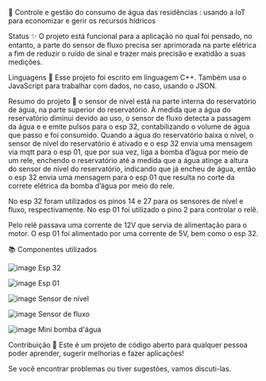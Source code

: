 🚀 Controle e gestão do consumo de água das residências	: usando a IoT para economizar e gerir os recursos hídricos 


Status ✨
O projeto está funcional para a aplicação no qual foi pensado, no entanto, a parte do sensor de fluxo precisa ser aprimorada na parte elétrica a fim de reduzir o ruído de sinal e trazer mais precisão e exatidão a suas medições.

Linguagens 🚀
Esse projeto foi escrito em linguagem C++. Também usa o JavaScript para trabalhar com dados, no caso, usando o JSON.

Resumo do projeto 📌
o sensor de nível está na parte interna do reservatório de água, na parte superior do reservatório. À medida que a água do reservatório diminui devido ao uso, o sensor de fluxo 
detecta a passagem da água e e emite pulsos para o esp 32, contabilizando o volume de água que passo e foi consumido. Quando a água do reservatório baixa o nível, 
o sensor de nível do reservatório é ativado e o esp 32 envia uma mensagem via mqtt para o esp 01, que por sua vez, liga a bomba d’água por meio de um rele, 
enchendo o reservatório até a medida que a água atinge a altura do sensor de nível do reservatório, indicando que já encheu de água, então o esp 32 envia uma mensagem para o esp 01 que
resulta no corte da correte elétrica da bomba d’água por meio do rele. 

No esp 32 foram utilizados os pinos 14 e 27 para os sensores de nível e fluxo, respectivamente. No esp 01 foi utilizado o pino 2 para controlar o relê.

Pelo relê passava uma corrente de 12V que servia de alimentação para o motor. O esp 01 foi alimentado por uma corrente de 5V, bem como o esp 32.

📚 Componentes utilizados

![image](https://github.com/user-attachments/assets/20544484-be6c-4f9c-8a9e-cdad5e76b5cc)
Esp 32

![image](https://github.com/user-attachments/assets/b615b71d-ca9f-4e1f-818c-cc49ceb243a6)
Esp 01

![image](https://github.com/user-attachments/assets/5e302021-e74f-47bc-b60c-e797186c8780)
Sensor de nível

![image](https://github.com/user-attachments/assets/c7adc724-d468-475a-add6-2c6bf2ecba78)
Sensor de fluxo

![image](https://github.com/user-attachments/assets/77e9ee09-bdc4-413d-a188-af9d9352dc09)
Mini bomba d'água

Contribuição 🤝
Este é um projeto de código aberto para qualquer pessoa poder aprender, sugerir melhorias e fazer aplicações!

Se você encontrar problemas ou tiver sugestões, vamos discuti-las.

